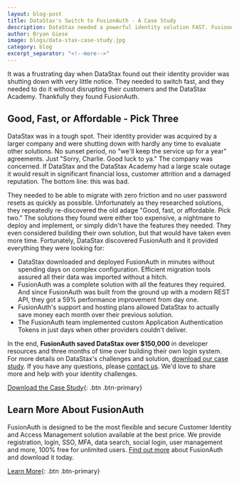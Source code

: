```yaml
---
layout: blog-post
title: DataStax's Switch to FusionAuth - A Case Study
description: DataStax needed a powerful identity solution FAST. FusionAuth was there to help.
author: Bryan Giese
image: blogs/data-stax-case-study.jpg
category: blog
excerpt_separator: "<!--more-->"
---
```


It was a frustrating day when DataStax found out their identity provider was shutting down with very little notice. They needed to switch fast, and they needed to do it without disrupting their customers and the DataStax Academy. Thankfully they found FusionAuth.

<!--more-->

## Good, Fast, or Affordable - Pick Three

DataStax was in a tough spot. Their identity provider was acquired by a larger company and were shutting down with hardly any time to evaluate other solutions. No sunset period, no "we'll keep the service up for a year" agreements. Just "Sorry, Charlie. Good luck to ya." The company was concerned. If DataStax and the DataStax Academy had a large scale outage it would result in significant financial loss, customer attrition and a damaged reputation. The bottom line: this was bad.

They needed to be able to migrate with zero friction and no user password resets as quickly as possible. Unfortunately as they researched solutions, they repeatedly re-discovered the old adage "Good, fast, or affordable. Pick two." The solutions they found were either too expensive, a nightmare to deploy and implement, or simply didn't have the features they needed. They even considered building their own solution, but that would have taken even more time. Fortunately, DataStax discovered FusionAuth and it provided everything they were looking for:
- DataStax downloaded and deployed FusionAuth in minutes without spending days on complex configuration. Efficient migration tools assured all their data was imported without a hitch.
- FusionAuth was a complete solution with all the features they required. And since FusionAuth was built from the ground up with a modern REST API, they got a 59% performance improvement from day one.
- FusionAuth's support and hosting plans allowed DataStax to actually save money each month over their previous solution.
- The FusionAuth team implemented custom Application Authentication Tokens in just days when other providers couldn't deliver.

In the end, **FusionAuth saved DataStax over $150,000** in developer resources and three months of time over building their own login system. For more details on DataStax's challenges and solution, [download our case study](/resources/datastax-case-study.pdf). If you have any questions, please [contact us](/contact). We'd love to share more and help with your identity challenges.

[Download the Case Study](/resources/datastax-case-study.pdf){: .btn .btn-primary}


## Learn More About FusionAuth
FusionAuth is designed to be the most flexible and secure Customer Identity and Access Management solution available at the best price. We provide registration, login, SSO, MFA, data search, social login, user management and more, 100% free for unlimited users. [Find out more](/ "FusionAuth Home") about FusionAuth and download it today.

[Learn More](/){: .btn .btn-primary}
